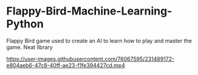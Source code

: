 # Flappy-Bird-Machine-Learning-Python
Flappy Bird game used to create an AI to learn how to play and master the game. Neat library



https://user-images.githubusercontent.com/76067595/231489172-e804aeb6-47c8-40ff-ae23-f1fe394427cd.mp4

